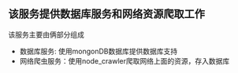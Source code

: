 ## 该服务提供数据库服务和网络资源爬取工作

该服务主要由俩部分组成

- 数据库服务: 使用mongonDB数据库提供数据库支持
- 网络爬虫服务：使用node_crawler爬取网络上面的资源，存入数据库